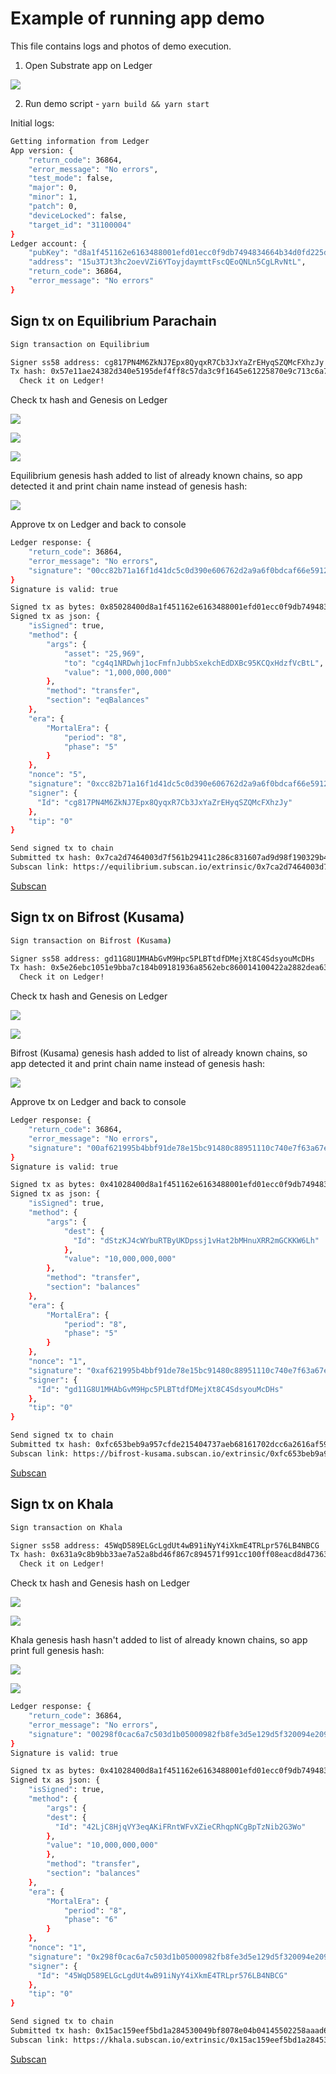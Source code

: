# Example of running app demo 
This file contains logs and photos of demo execution.

1. Open Substrate app on Ledger

![](imgs/1_substrate_ready.jpg)

2. Run demo script - `yarn build && yarn start`

Initial logs:
```bash
Getting information from Ledger
App version: {
    "return_code": 36864,
    "error_message": "No errors",
    "test_mode": false,
    "major": 0,
    "minor": 1,
    "patch": 0,
    "deviceLocked": false,
    "target_id": "31100004"
}
Ledger account: {
    "pubKey": "d8a1f451162e6163488001efd01ecc0f9db7494834664b34d0fd225d67f0b72d",
    "address": "15u3TJt3hc2oevVZi6YToyjdaymttFscQEoQNLn5CgLRvNtL",
    "return_code": 36864,
    "error_message": "No errors"
}
```
## Sign tx on Equilibrium Parachain

```bash
Sign transaction on Equilibrium

Signer ss58 address: cg817PN4M6ZkNJ7Epx8QyqxR7Cb3JxYaZrEHyqSZQMcFXhzJy
Tx hash: 0x57e11ae24382d340e5195def4ff8c57da3c9f1645e61225870e9c713c6a7220d. 
  Check it on Ledger!
```
Check tx hash and Genesis on Ledger

![](imgs/2_substrate_sign.jpg)

![](imgs/3_eq_tx_hash_1.jpg)

![](imgs/3_eq_tx_hash_2.jpg)

Equilibrium genesis hash added to list of already known chains, so app detected it and print chain name instead of genesis hash:

![](imgs/3_eq_genesis.jpg)

Approve tx on Ledger and back to console
```bash
Ledger response: {
    "return_code": 36864,
    "error_message": "No errors",
    "signature": "00cc82b71a16f1d41dc5c0d390e606762d2a9a6f0bdcaf66e59127a1c1917958dc403882a88a5d4ff5429b08b700a8da947f9d2e25270f23f960b222a4998d8707"
}
Signature is valid: true

Signed tx as bytes: 0x85028400d8a1f451162e6163488001efd01ecc0f9db7494834664b34d0fd225d67f0b72d00cc82b71a16f1d41dc5c0d390e606762d2a9a6f0bdcaf66e59127a1c1917958dc403882a88a5d4ff5429b08b700a8da947f9d2e25270f23f960b222a4998d8707520014000f0071650000000000004c388c1b04512ee6dd3afd3355fe0498f55c57773d1f4862bdf6aa27d12e387f00ca9a3b000000000000000000000000
Signed tx as json: {
    "isSigned": true,
    "method": {
        "args": {
            "asset": "25,969",
            "to": "cg4q1NRDwhj1ocFmfnJubbSxekchEdDXBc95KCQxHdzfVcBtL",
            "value": "1,000,000,000"
        },
        "method": "transfer",
        "section": "eqBalances"
    },
    "era": {
        "MortalEra": {
            "period": "8",
            "phase": "5"
        }
    },
    "nonce": "5",
    "signature": "0xcc82b71a16f1d41dc5c0d390e606762d2a9a6f0bdcaf66e59127a1c1917958dc403882a88a5d4ff5429b08b700a8da947f9d2e25270f23f960b222a4998d8707",
    "signer": {
      "Id": "cg817PN4M6ZkNJ7Epx8QyqxR7Cb3JxYaZrEHyqSZQMcFXhzJy"
    },
    "tip": "0"
}

Send signed tx to chain
Submitted tx hash: 0x7ca2d7464003d7f561b29411c286c831607ad9d98f190329b408a629f91be99e
Subscan link: https://equilibrium.subscan.io/extrinsic/0x7ca2d7464003d7f561b29411c286c831607ad9d98f190329b408a629f91be99e (please wait 1 minute to processing)
```
[Subscan](https://equilibrium.subscan.io/extrinsic/0x7ca2d7464003d7f561b29411c286c831607ad9d98f190329b408a629f91be99e)

## Sign tx on Bifrost (Kusama)
```bash
Sign transaction on Bifrost (Kusama)

Signer ss58 address: gd11G8U1MHAbGvM9Hpc5PLBTtdfDMejXt8C4SdsyouMcDHs
Tx hash: 0x5e26ebc1051e9bba7c184b09181936a8562ebc860014100422a2882dea634e4e.
  Check it on Ledger!
```
Check tx hash and Genesis on Ledger

![](imgs/4_bifrost_ksm_tx_hash_1.jpg)

![](imgs/4_bifrost_ksm_tx_hash_2.jpg)

Bifrost (Kusama) genesis hash added to list of already known chains, so app detected it and print chain name instead of genesis hash:

![](imgs/4_bifrost_ksm_genesis.jpg)

Approve tx on Ledger and back to console

```bash
Ledger response: {
    "return_code": 36864,
    "error_message": "No errors",
    "signature": "00af621995b4bbf91de78e15bc91480c88951110c740e7f63a67e0ec73aa28219377ee152d6be031db6718aefa8c7361e98d8617c25c04e36e351ee3b2b49f130b"
}
Signature is valid: true

Signed tx as bytes: 0x41028400d8a1f451162e6163488001efd01ecc0f9db7494834664b34d0fd225d67f0b72d00af621995b4bbf91de78e15bc91480c88951110c740e7f63a67e0ec73aa28219377ee152d6be031db6718aefa8c7361e98d8617c25c04e36e351ee3b2b49f130b520004000a00004c388c1b04512ee6dd3afd3355fe0498f55c57773d1f4862bdf6aa27d12e387f0700e40b5402
Signed tx as json: {
    "isSigned": true,
    "method": {
        "args": {
            "dest": {
              "Id": "dStzKJ4cWYbuRTByUKDpssj1vHat2bMHnuXRR2mGCKKW6Lh"
            },
            "value": "10,000,000,000"
        },
        "method": "transfer",
        "section": "balances"
    },
    "era": {
        "MortalEra": {
            "period": "8",
            "phase": "5"
        }
    },
    "nonce": "1",
    "signature": "0xaf621995b4bbf91de78e15bc91480c88951110c740e7f63a67e0ec73aa28219377ee152d6be031db6718aefa8c7361e98d8617c25c04e36e351ee3b2b49f130b",
    "signer": {
      "Id": "gd11G8U1MHAbGvM9Hpc5PLBTtdfDMejXt8C4SdsyouMcDHs"
    },
    "tip": "0"
}

Send signed tx to chain
Submitted tx hash: 0xfc653beb9a957cfde215404737aeb68161702dcc6a2616af5935652157388e68
Subscan link: https://bifrost-kusama.subscan.io/extrinsic/0xfc653beb9a957cfde215404737aeb68161702dcc6a2616af5935652157388e68 (please wait 1 minute to processing)
```
[Subscan](https://bifrost-kusama.subscan.io/extrinsic/0xfc653beb9a957cfde215404737aeb68161702dcc6a2616af5935652157388e68)

## Sign tx on Khala
```bash
Sign transaction on Khala

Signer ss58 address: 45WqD589ELGcLgdUt4wB91iNyY4iXkmE4TRLpr576LB4NBCG
Tx hash: 0x631a9c8b9bb33ae7a52a8bd46f867c894571f991cc100ff08eacd8d47363af63. 
  Check it on Ledger!
```
Check tx hash and Genesis hash on Ledger

![](imgs/5_khala_tx_hash_1.jpg)

![](imgs/5_khala_tx_hash_2.jpg)

Khala genesis hash hasn't added to list of already known chains, so app print full genesis hash:

![](imgs/5_khala_genesis_1.jpg)

![](imgs/5_khala_genesis_2.jpg)

```bash
Ledger response: {
    "return_code": 36864,
    "error_message": "No errors",
    "signature": "00298f0cac6a7c503d1b05000982fb8fe3d5e129d5f320094e209fcf4419f7561fba54cc2e3d26e167833e7ddade95153cb903d2b98a2cb941f407cc5f01b4d60c"
}
Signature is valid: true

Signed tx as bytes: 0x41028400d8a1f451162e6163488001efd01ecc0f9db7494834664b34d0fd225d67f0b72d00298f0cac6a7c503d1b05000982fb8fe3d5e129d5f320094e209fcf4419f7561fba54cc2e3d26e167833e7ddade95153cb903d2b98a2cb941f407cc5f01b4d60c620004002800004c388c1b04512ee6dd3afd3355fe0498f55c57773d1f4862bdf6aa27d12e387f0700e40b5402
Signed tx as json: {
    "isSigned": true,
    "method": {
        "args": {
        "dest": {
          "Id": "42LjC8HjqVY3eqAKiFRntWFvXZieCRhqpNCgBpTzNib2G3Wo"
        },
        "value": "10,000,000,000"
        },
        "method": "transfer",
        "section": "balances"
    },
    "era": {
        "MortalEra": {
            "period": "8",
            "phase": "6"
        }
    },
    "nonce": "1",
    "signature": "0x298f0cac6a7c503d1b05000982fb8fe3d5e129d5f320094e209fcf4419f7561fba54cc2e3d26e167833e7ddade95153cb903d2b98a2cb941f407cc5f01b4d60c",
    "signer": {
      "Id": "45WqD589ELGcLgdUt4wB91iNyY4iXkmE4TRLpr576LB4NBCG"
    },
    "tip": "0"
}

Send signed tx to chain
Submitted tx hash: 0x15ac159eef5bd1a284530049bf8078e04b04145502258aaad61fbf699f70c1d8
Subscan link: https://khala.subscan.io/extrinsic/0x15ac159eef5bd1a284530049bf8078e04b04145502258aaad61fbf699f70c1d8 (please wait 1 minute to processing)
```
[Subscan](https://khala.subscan.io/extrinsic/0x15ac159eef5bd1a284530049bf8078e04b04145502258aaad61fbf699f70c1d8)
